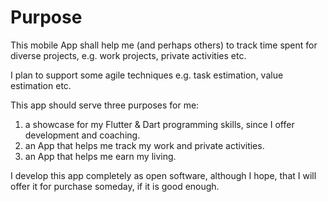 # Purpose

This mobile App shall help me (and perhaps others) to track time spent for diverse projects, e.g. work projects, private activities etc.

I plan to support some agile techniques e.g. task estimation, value estimation etc.

This app should serve three purposes for me:

1. a showcase for my Flutter & Dart programming skills, since I offer development and coaching.
2. an App that helps me track my work and private activities.
3. an App that helps me earn my living.

I develop this app completely as open software, although I hope, that I will offer it for purchase someday, if it is good enough.
